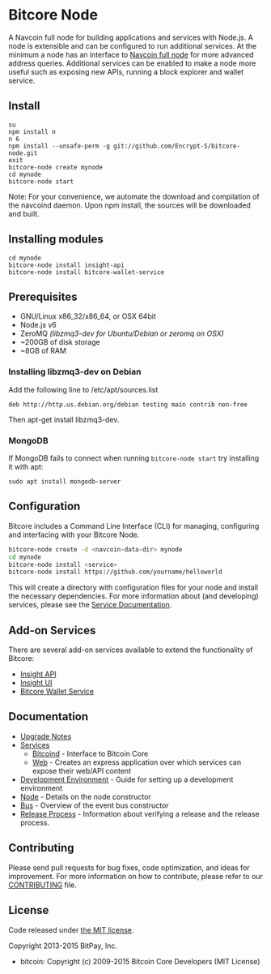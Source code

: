 Bitcore Node
============

A Navcoin full node for building applications and services with Node.js. A node is extensible and can be configured to run additional services. At the minimum a node has an interface to [Navcoin full node](https://github.com/navcoindev/navcoin2) for more advanced address queries. Additional services can be enabled to make a node more useful such as exposing new APIs, running a block explorer and wallet service.

## Install

```bashl
su
npm install n
n 6
npm install --unsafe-perm -g git://github.com/Encrypt-S/bitcore-node.git
exit
bitcore-node create mynode
cd mynode
bitcore-node start
```

Note: For your convenience, we automate the download and compilation of the navcoind daemon. Upon npm install, the sources will be downloaded and built.

## Installing modules

```bashl
cd mynode
bitcore-node install insight-api
bitcore-node install bitcore-wallet-service
```

## Prerequisites

- GNU/Linux x86_32/x86_64, or OSX 64bit
- Node.js v6
- ZeroMQ *(libzmq3-dev for Ubuntu/Debian or zeromq on OSX)*
- ~200GB of disk storage
- ~8GB of RAM

### Installing libzmq3-dev on Debian

Add the following line to /etc/apt/sources.list

```
deb http://http.us.debian.org/debian testing main contrib non-free
```

Then apt-get install libzmq3-dev.

### MongoDB

If MongoDB fails to connect when running `bitcore-node start` try installing it with apt:

```bashl
sudo apt install mongodb-server
```

## Configuration

Bitcore includes a Command Line Interface (CLI) for managing, configuring and interfacing with your Bitcore Node.

```bash
bitcore-node create -d <navcoin-data-dir> mynode
cd mynode
bitcore-node install <service>
bitcore-node install https://github.com/yourname/helloworld
```

This will create a directory with configuration files for your node and install the necessary dependencies. For more information about (and developing) services, please see the [Service Documentation](docs/services.md).

## Add-on Services

There are several add-on services available to extend the functionality of Bitcore:

- [Insight API](https://github.com/bitpay/insight-api)
- [Insight UI](https://github.com/bitpay/insight-ui)
- [Bitcore Wallet Service](https://github.com/bitpay/bitcore-wallet-service)

## Documentation

- [Upgrade Notes](docs/upgrade.md)
- [Services](docs/services.md)
  - [Bitcoind](docs/services/bitcoind.md) - Interface to Bitcoin Core
  - [Web](docs/services/web.md) - Creates an express application over which services can expose their web/API content
- [Development Environment](docs/development.md) - Guide for setting up a development environment
- [Node](docs/node.md) - Details on the node constructor
- [Bus](docs/bus.md) - Overview of the event bus constructor
- [Release Process](docs/release.md) - Information about verifying a release and the release process.

## Contributing

Please send pull requests for bug fixes, code optimization, and ideas for improvement. For more information on how to contribute, please refer to our [CONTRIBUTING](https://github.com/bitpay/bitcore/blob/master/CONTRIBUTING.md) file.

## License

Code released under [the MIT license](https://github.com/bitpay/bitcore-node/blob/master/LICENSE).

Copyright 2013-2015 BitPay, Inc.

- bitcoin: Copyright (c) 2009-2015 Bitcoin Core Developers (MIT License)
